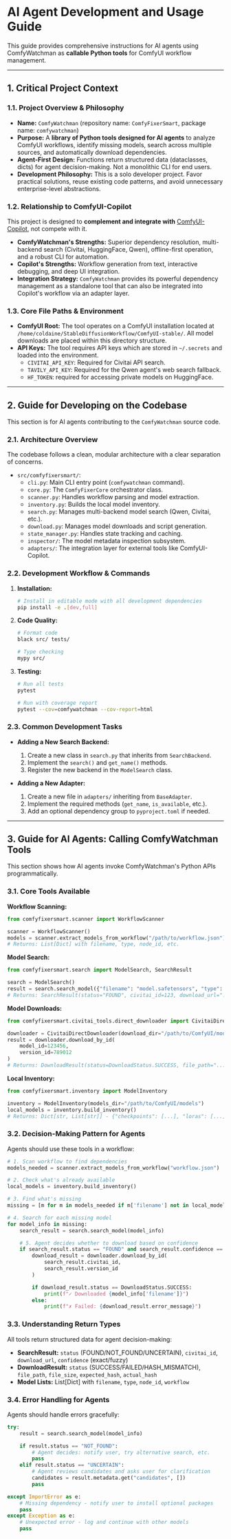 # AI Agent Development and Usage Guide

This guide provides comprehensive instructions for AI agents using ComfyWatchman as **callable Python tools** for ComfyUI workflow management.

---

## 1. Critical Project Context

### 1.1. Project Overview & Philosophy
*   **Name:** `ComfyWatchman` (repository name: `ComfyFixerSmart`, package name: `comfywatchman`)
*   **Purpose:** A **library of Python tools designed for AI agents** to analyze ComfyUI workflows, identify missing models, search across multiple sources, and automatically download dependencies.
*   **Agent-First Design:** Functions return structured data (dataclasses, dicts) for agent decision-making. Not a monolithic CLI for end users.
*   **Development Philosophy:** This is a solo developer project. Favor practical solutions, reuse existing code patterns, and avoid unnecessary enterprise-level abstractions.

### 1.2. Relationship to ComfyUI-Copilot
This project is designed to **complement and integrate with** [ComfyUI-Copilot](https://github.com/AIDC-AI/ComfyUI-Copilot), not compete with it.

*   **ComfyWatchman's Strengths:** Superior dependency resolution, multi-backend search (Civitai, HuggingFace, Qwen), offline-first operation, and a robust CLI for automation.
*   **Copilot's Strengths:** Workflow generation from text, interactive debugging, and deep UI integration.
*   **Integration Strategy:** `ComfyWatchman` provides its powerful dependency management as a standalone tool that can also be integrated into Copilot's workflow via an adapter layer.

### 1.3. Core File Paths & Environment
*   **ComfyUI Root:** The tool operates on a ComfyUI installation located at `/home/coldaine/StableDiffusionWorkflow/ComfyUI-stable/`. All model downloads are placed within this directory structure.
*   **API Keys:** The tool requires API keys which are stored in `~/.secrets` and loaded into the environment.
    *   `CIVITAI_API_KEY`: Required for Civitai API search.
    *   `TAVILY_API_KEY`: Required for the Qwen agent's web search fallback.
    *   `HF_TOKEN`: required for accessing private models on HuggingFace.

---

## 2. Guide for Developing on the Codebase

This section is for AI agents contributing to the `ComfyWatchman` source code.

### 2.1. Architecture Overview
The codebase follows a clean, modular architecture with a clear separation of concerns.

*   `src/comfyfixersmart/`:
    *   `cli.py`: Main CLI entry point (`comfywatchman` command).
    *   `core.py`: The `ComfyFixerCore` orchestrator class.
    *   `scanner.py`: Handles workflow parsing and model extraction.
    *   `inventory.py`: Builds the local model inventory.
    *   `search.py`: Manages multi-backend model search (Qwen, Civitai, etc.).
    *   `download.py`: Manages model downloads and script generation.
    *   `state_manager.py`: Handles state tracking and caching.
    *   `inspector/`: The model metadata inspection subsystem.
    *   `adapters/`: The integration layer for external tools like ComfyUI-Copilot.

### 2.2. Development Workflow & Commands
1.  **Installation:**
    ```bash
    # Install in editable mode with all development dependencies
    pip install -e .[dev,full]
    ```
2.  **Code Quality:**
    ```bash
    # Format code
    black src/ tests/

    # Type checking
    mypy src/
    ```
3.  **Testing:**
    ```bash
    # Run all tests
    pytest

    # Run with coverage report
    pytest --cov=comfywatchman --cov-report=html
    ```

### 2.3. Common Development Tasks

*   **Adding a New Search Backend:**
    1.  Create a new class in `search.py` that inherits from `SearchBackend`.
    2.  Implement the `search()` and `get_name()` methods.
    3.  Register the new backend in the `ModelSearch` class.

*   **Adding a New Adapter:**
    1.  Create a new file in `adapters/` inheriting from `BaseAdapter`.
    2.  Implement the required methods (`get_name`, `is_available`, etc.).
    3.  Add an optional dependency group to `pyproject.toml` if needed.

---

## 3. Guide for AI Agents: Calling ComfyWatchman Tools

This section shows how AI agents invoke ComfyWatchman's Python APIs programmatically.

### 3.1. Core Tools Available

**Workflow Scanning:**
```python
from comfyfixersmart.scanner import WorkflowScanner

scanner = WorkflowScanner()
models = scanner.extract_models_from_workflow("/path/to/workflow.json")
# Returns: List[Dict] with filename, type, node_id, etc.
```

**Model Search:**
```python
from comfyfixersmart.search import ModelSearch, SearchResult

search = ModelSearch()
result = search.search_model({"filename": "model.safetensors", "type": "checkpoint"})
# Returns: SearchResult(status="FOUND", civitai_id=123, download_url="...", confidence="exact")
```

**Model Downloads:**
```python
from comfyfixersmart.civitai_tools.direct_downloader import CivitaiDirectDownloader

downloader = CivitaiDirectDownloader(download_dir="/path/to/ComfyUI/models/checkpoints")
result = downloader.download_by_id(
    model_id=123456,
    version_id=789012
)
# Returns: DownloadResult(status=DownloadStatus.SUCCESS, file_path="...", file_size=..., actual_hash="...")
```

**Local Inventory:**
```python
from comfyfixersmart.inventory import ModelInventory

inventory = ModelInventory(models_dir="/path/to/ComfyUI/models")
local_models = inventory.build_inventory()
# Returns: Dict[str, List[str]] - {"checkpoints": [...], "loras": [...]}
```

### 3.2. Decision-Making Pattern for Agents

Agents should use these tools in a workflow:

```python
# 1. Scan workflow to find dependencies
models_needed = scanner.extract_models_from_workflow("workflow.json")

# 2. Check what's already available
local_models = inventory.build_inventory()

# 3. Find what's missing
missing = [m for m in models_needed if m['filename'] not in local_models.get(m['type'], [])]

# 4. Search for each missing model
for model_info in missing:
    search_result = search.search_model(model_info)

    # 5. Agent decides whether to download based on confidence
    if search_result.status == "FOUND" and search_result.confidence == "exact":
        download_result = downloader.download_by_id(
            search_result.civitai_id,
            search_result.version_id
        )

        if download_result.status == DownloadStatus.SUCCESS:
            print(f"✓ Downloaded {model_info['filename']}")
        else:
            print(f"✗ Failed: {download_result.error_message}")
```

### 3.3. Understanding Return Types

All tools return structured data for agent decision-making:

*   **SearchResult:** `status` (FOUND/NOT_FOUND/UNCERTAIN), `civitai_id`, `download_url`, `confidence` (exact/fuzzy)
*   **DownloadResult:** `status` (SUCCESS/FAILED/HASH_MISMATCH), `file_path`, `file_size`, `expected_hash`, `actual_hash`
*   **Model Lists:** List[Dict] with `filename`, `type`, `node_id`, `workflow`

### 3.4. Error Handling for Agents

Agents should handle errors gracefully:

```python
try:
    result = search.search_model(model_info)

    if result.status == "NOT_FOUND":
        # Agent decides: notify user, try alternative search, etc.
        pass
    elif result.status == "UNCERTAIN":
        # Agent reviews candidates and asks user for clarification
        candidates = result.metadata.get("candidates", [])
        pass

except ImportError as e:
    # Missing dependency - notify user to install optional packages
    pass
except Exception as e:
    # Unexpected error - log and continue with other models
    pass
```

